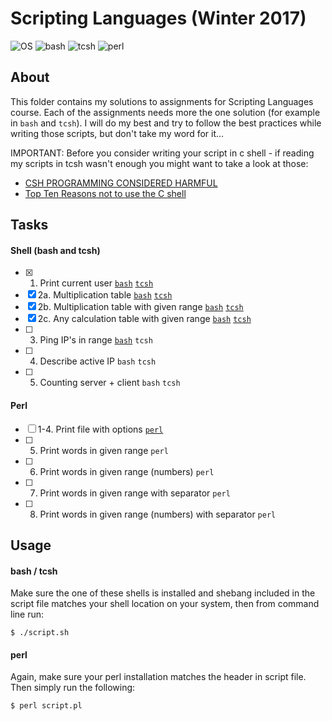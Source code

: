 # Scripting Languages (Winter 2017)
![OS](https://img.shields.io/badge/macOS-v10.13-orange.svg)
![bash](https://img.shields.io/badge/bash-v4.4-green.svg)
![tcsh](https://img.shields.io/badge/tcsh-v6.18.01-blue.svg)
![perl](https://img.shields.io/badge/perl-v5.18.2-red.svg)

## About

This folder contains my solutions to assignments for Scripting Languages course. Each of the assignments needs more the one solution (for example in `bash` and `tcsh`). I will do my best and try to follow the best practices while writing those scripts, but don't take my word for it...

IMPORTANT: Before you consider writing your script in c shell - if reading my scripts in tcsh wasn't enough you might want to take a look at those:
- [CSH PROGRAMMING CONSIDERED HARMFUL](http://www.faqs.org/faqs/unix-faq/shell/csh-whynot/)
- [Top Ten Reasons not to use the C shell](http://www.grymoire.com/unix/CshTop10.txt)

## Tasks

#### Shell (bash and tcsh)

- [x] 1. Print current user [`bash`](shell/whoami.bash) [`tcsh`](shell/whoami.tcsh)
- [x] 2a. Multiplication table [`bash`](shell/multiplication-table.bash) [`tcsh`](shell/multiplication-table.tcsh)
- [x] 2b. Multiplication table with given range [`bash`](shell/multiplication-table-in-range.bash) [`tcsh`](shell/multiplication-table-in-range.tcsh)
- [x] 2c. Any calculation table with given range [`bash`](shell/calculation-table-in-range.bash) [`tcsh`](shell/calculation-table-in-range.tcsh)
- [ ] 3. Ping IP's in range [`bash`](shell/ping-in-range.bash) `tcsh`
- [ ] 4. Describe active IP `bash` `tcsh`
- [ ] 5. Counting server + client `bash` `tcsh`

#### Perl

- [ ] 1-4. Print file with options [`perl`](perl/print-file.pl)
- [ ] 5. Print words in given range `perl`
- [ ] 6. Print words in given range (numbers) `perl`
- [ ] 7. Print words in given range with separator `perl`
- [ ] 8. Print words in given range (numbers) with separator `perl`

## Usage

#### bash / tcsh

Make sure the one of these shells is installed and shebang included in the script file matches your shell location on your system, then from command line run:

```
$ ./script.sh
```

#### perl

Again, make sure your perl installation matches the header in script file. Then simply run the following:

```
$ perl script.pl
```
